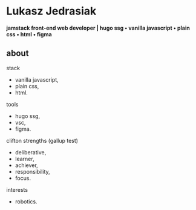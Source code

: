 # Lukasz Jedrasiak
**jamstack front-end web developer | hugo ssg • vanilla javascript • plain css • html • figma**

## about
stack
- vanilla javascript, 
- plain css,
- html.

tools
- hugo ssg,
- vsc,
- figma.

clifton strengths (gallup test)
- deliberative,
- learner,
- achiever,
- responsibility,
- focus.

interests
- robotics.

<!---
LukaszJedrasiak/LukaszJedrasiak is a ✨ special ✨ repository because its `README.md` (this file) appears on your GitHub profile.
You can click the Preview link to take a look at your changes.
--->
